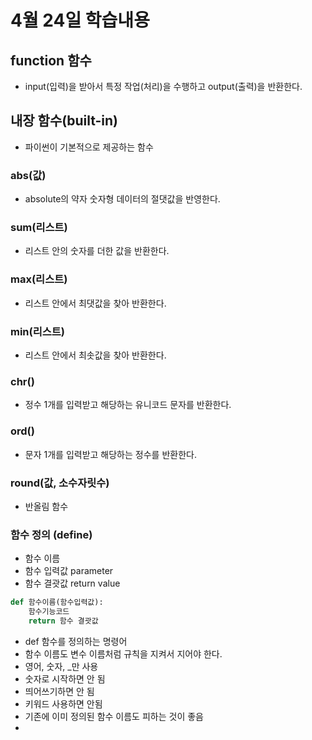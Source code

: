# 4월 24일 학습내용

## function 함수
- input(입력)을 받아서 특정 작업(처리)을 수행하고 output(출력)을 반환한다.

## 내장 함수(built-in)
- 파이썬이 기본적으로 제공하는 함수

### abs(값)
- absolute의 약자 숫자형 데이터의 절댓값을 반영한다.

### sum(리스트)
- 리스트 안의 숫자를 더한 값을 반환한다.

### max(리스트)
- 리스트 안에서 최댓값을 찾아 반환한다.

### min(리스트)
- 리스트 안에서 최솟값을 찾아 반환한다.

### chr()
- 정수 1개를 입력받고 해당하는 유니코드 문자를 반환한다.

### ord()
- 문자 1개를 입력받고 해당하는 정수를 반환한다.

### round(값, 소수자릿수)
- 반올림 함수

### 함수 정의 (define)
- 함수 이름
- 함수 입력값 parameter
- 함수 결괏값 return value
  
```python
def 함수이름(함수입력값):
    함수기능코드
    return 함수 결괏값
```

- def 함수를 정의하는 명령어
- 함수 이름도 변수 이름처럼 규칙을 지켜서 지어야 한다.
- 영어, 숫자, _만 사용
- 숫자로 시작하면 안 됨
- 띄어쓰기하면 안 됨
- 키워드 사용하면 안됨
- 기존에 이미 정의된 함수 이름도 피하는 것이 좋음
- 
